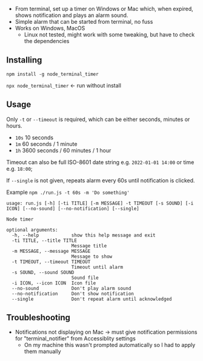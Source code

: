 - From terminal, set up a timer on Windows or Mac which, when expired, shows notification and plays an alarm sound.
- Simple alarm that can be started from terminal, no fuss
- Works on Windows, MacOS
  - Linux not tested, might work with some tweaking, but have to check the dependencies

## Installing

`npm install -g node_terminal_timer`

`npx node_terminal_timer` <- run without install

## Usage

Only `-t` or `--timeout` is required, which can be either seconds, minutes or hours.

- `10s` 10 seconds
- `1m` 60 seconds / 1 minute
- `1h` 3600 seconds / 60 minutes / 1 hour

Timeout can also be full ISO-8601 date string e.g. `2022-01-01 14:00` or time e.g. `18:00`;

If `--single` is not given, repeats alarm every 60s until notification is clicked.

Example `npm ./run.js -t 60s -m 'Do something'`

```
usage: run.js [-h] [-ti TITLE] [-m MESSAGE] -t TIMEOUT [-s SOUND] [-i ICON] [--no-sound] [--no-notification] [--single]

Node timer

optional arguments:
  -h, --help            show this help message and exit
  -ti TITLE, --title TITLE
                        Message title
  -m MESSAGE, --message MESSAGE
                        Message to show
  -t TIMEOUT, --timeout TIMEOUT
                        Timeout until alarm
  -s SOUND, --sound SOUND
                        Sound file
  -i ICON, --icon ICON  Icon file
  --no-sound            Don't play alarm sound
  --no-notification     Don't show notification
  --single              Don't repeat alarm until acknowledged
```

## Troubleshooting

* Notifications not displaying on Mac -> must give notification permissions for "terminal_notifier" from Accessiblity settings
  * On my machine this wasn't prompted automatically so I had to apply them manually